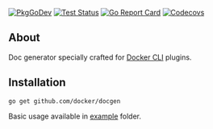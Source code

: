 [![PkgGoDev](https://img.shields.io/badge/go.dev-docs-007d9c?logo=go&logoColor=white&style=flat-square)](https://pkg.go.dev/github.com/docker/docgen)
[![Test Status](https://img.shields.io/github/workflow/status/crazy-max/docgen/build?label=build&logo=github&style=flat-square)](https://github.com/docker/docgen/actions?query=workflow%3Atest)
[![Go Report Card](https://goreportcard.com/badge/github.com/docker/docgen)](https://goreportcard.com/report/github.com/docker/docgen)
[![Codecovs](https://img.shields.io/codecov/c/github/crazy-max/docgen?logo=codecov&style=flat-square)](https://codecov.io/gh/crazy-max/docgen)

## About

Doc generator specially crafted for [Docker CLI](https://github.com/docker/cli) plugins.

## Installation

```
go get github.com/docker/docgen
```

Basic usage available in [example](example) folder.
